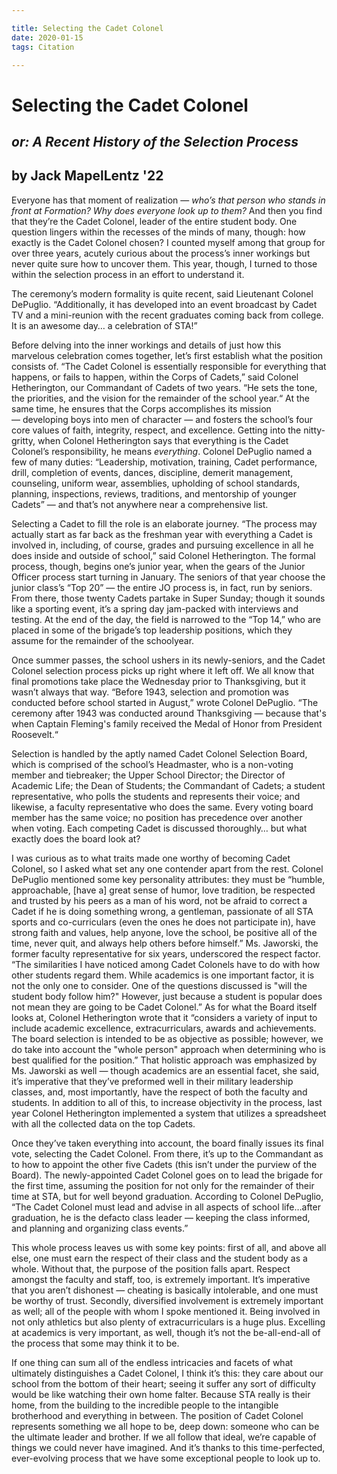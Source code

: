 ```yaml
---

title: Selecting the Cadet Colonel
date: 2020-01-15
tags: Citation

---
```


# Selecting the Cadet Colonel

## *or: A Recent History of the Selection Process*

## by Jack MapelLentz '22

Everyone has that moment of realization — *who’s that person who stands in front at Formation? Why does everyone look up to them?* And then you find that they’re the Cadet Colonel, leader of the entire student body. One question lingers within the recesses of the minds of many, though: how exactly is the Cadet Colonel chosen? I counted myself among that group for over three years, acutely curious about the process’s inner workings but never quite sure how to uncover them. This year, though, I turned to those within the selection process in an effort to understand it.

The ceremony’s modern formality is quite recent, said Lieutenant Colonel DePuglio. “Additionally, it has developed into an event broadcast by Cadet TV and a mini-reunion with the recent graduates coming back from college. It is an awesome day… a celebration of STA!”

Before delving into the inner workings and details of just how this marvelous celebration comes together, let’s first establish what the position consists of. “The Cadet Colonel is essentially responsible for everything that happens, or fails to happen, within the Corps of Cadets,” said Colonel Hetherington, our Commandant of Cadets of two years. “He sets the tone, the priorities, and the vision for the remainder of the school year.“ At the same time, he ensures that the Corps accomplishes its mission — developing boys into men of character — and fosters the school’s four core values of faith, integrity, respect, and excellence. Getting into the nitty-gritty, when Colonel Hetherington says that everything is the Cadet Colonel’s responsibility, he means *everything*. Colonel DePuglio named a few of many duties: “Leadership, motivation, training, Cadet performance, drill, completion of events, dances, discipline, demerit management, counseling, uniform wear, assemblies, upholding of school standards, planning, inspections, reviews, traditions, and mentorship of younger Cadets” — and that’s not anywhere near a comprehensive list.

Selecting a Cadet to fill the role is an elaborate journey. “The process may actually start as far back as the freshman year with everything a Cadet is involved in, including, of course, grades and pursuing excellence in all he does inside and outside of school,” said Colonel Hetherington. The formal process, though, begins one’s junior year, when the gears of the Junior Officer process start turning in January. The seniors of that year choose the junior class’s “Top 20” — the entire JO process is, in fact, run by seniors. From there, those twenty Cadets partake in Super Sunday; though it sounds like a sporting event, it’s a spring day jam-packed with interviews and testing. At the end of the day, the field is narrowed to the “Top 14,” who are placed in some of the brigade’s top leadership positions, which they assume for the remainder of the schoolyear.

Once summer passes, the school ushers in its newly-seniors, and the Cadet Colonel selection process picks up right where it left off. We all know that final promotions take place the Wednesday prior to Thanksgiving, but it wasn’t always that way. “Before 1943, selection and promotion was conducted before school started in August,” wrote Colonel DePuglio. “The ceremony after 1943 was conducted around Thanksgiving — because that's when Captain Fleming's family received the Medal of Honor from President Roosevelt.“

Selection is handled by the aptly named Cadet Colonel Selection Board, which is comprised of the school’s Headmaster, who is a non-voting member and tiebreaker; the Upper School Director; the Director of Academic Life; the Dean of Students; the Commandant of Cadets; a student representative, who polls the students and represents their voice; and likewise, a faculty representative who does the same. Every voting board member has the same voice; no position has precedence over another when voting. Each competing Cadet is discussed thoroughly… but what exactly does the board look at?

I was curious as to what traits made one worthy of becoming Cadet Colonel, so I asked what set any one contender apart from the rest. Colonel DePuglio mentioned some key personality attributes: they must be “humble, approachable, [have a] great sense of humor, love tradition, be respected and trusted by his peers as a man of his word, not be afraid to correct a Cadet if he is doing something wrong, a gentleman, passionate of all STA sports and co-curriculars (even the ones he does not participate in), have strong faith and values, help anyone, love the school, be positive all of the time, never quit, and always help others before himself.” Ms. Jaworski, the former faculty representative for six years, underscored the respect factor. “The similarities I have noticed among Cadet Colonels have to do with how other students regard them. While academics is one important factor, it is not the only one to consider. One of the questions discussed is "will the student body follow him?" However, just because a student is popular does not mean they are going to be Cadet Colonel.” As for what the Board itself looks at, Colonel Hetherington wrote that it “considers a variety of input to include academic excellence, extracurriculars, awards and achievements. The board selection is intended to be as objective as possible; however, we do take into account the "whole person" approach when determining who is best qualified for the position.” That holistic approach was emphasized by Ms. Jaworski as well — though academics are an essential facet, she said, it’s imperative that they’ve preformed well in their military leadership classes, and, most importantly, have the respect of both the faculty and students. In addition to all of this, to increase objectivity in the process, last year Colonel Hetherington implemented a system that utilizes a spreadsheet with all the collected data on the top Cadets.

Once they’ve taken everything into account, the board finally issues its final vote, selecting the Cadet Colonel. From there, it’s up to the Commandant as to how to appoint the other five Cadets (this isn’t under the purview of the Board). The newly-appointed Cadet Colonel goes on to lead the brigade for the first time, assuming the position for not only for the remainder of their time at STA, but for well beyond graduation. According to Colonel DePuglio, “The Cadet Colonel must lead and advise in all aspects of school life…after graduation, he is the defacto class leader — keeping the class informed, and planning and organizing class events.”

This whole process leaves us with some key points: first of all, and above all else, one must earn the respect of their class and the student body as a whole. Without that, the purpose of the position falls apart. Respect amongst the faculty and staff, too, is extremely important. It’s imperative that you aren’t dishonest — cheating is basically intolerable, and one must be worthy of trust. Secondly, diversified involvement is extremely important as well; all of the people with whom I spoke mentioned it. Being involved in not only athletics but also plenty of extracurriculars is a huge plus. Excelling at academics is very important, as well, though it’s not the be-all-end-all of the process that some may think it to be.

If one thing can sum all of the endless intricacies and facets of what ultimately distinguishes a Cadet Colonel, I think it’s this: they care about our school from the bottom of their heart; seeing it suffer any sort of difficulty would be like watching their own home falter. Because STA really is their home, from the building to the incredible people to the intangible brotherhood and everything in between. The position of Cadet Colonel represents something we all hope to be, deep down: someone who can be the ultimate leader and brother. If we all follow that ideal, we’re capable of things we could never have imagined. And it’s thanks to this time-perfected, ever-evolving process that we have some exceptional people to look up to.
